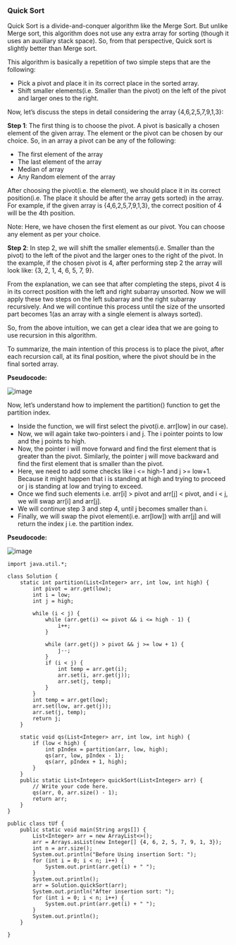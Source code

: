 ### Quick Sort

Quick Sort is a divide-and-conquer algorithm like the Merge Sort. But unlike Merge sort, this algorithm does not use any extra array for sorting (though it uses an auxiliary stack space). So, from that perspective, Quick sort is slightly better than Merge sort.

This algorithm is basically a repetition of two simple steps that are the following:

- Pick a pivot and place it in its correct place in the sorted array.
- Shift smaller elements(i.e. Smaller than the pivot) on the left of the pivot and larger ones to the right.

Now, let’s discuss the steps in detail considering the array {4,6,2,5,7,9,1,3}:

**Step 1**: The first thing is to choose the pivot. A pivot is basically a chosen element of the given array. The element or the pivot can be chosen by our choice. So, in an array a pivot can be any of the following:

- The first element of the array
- The last element of the array
- Median of array
- Any Random element of the array

After choosing the pivot(i.e. the element), we should place it in its correct position(i.e. The place it should be after the array gets sorted) in the array. For example, if the given array is {4,6,2,5,7,9,1,3}, the correct position of 4 will be the 4th position.

Note: Here, we have chosen the first element as our pivot. You can choose any element as per your choice.

**Step 2**: In step 2, we will shift the smaller elements(i.e. Smaller than the pivot) to the left of the pivot and the larger ones to the right of the pivot. In the example, if the chosen pivot is 4, after performing step 2 the array will look like: {3, 2, 1, 4, 6, 5, 7, 9}. 

From the explanation, we can see that after completing the steps, pivot 4 is in its correct position with the left and right subarray unsorted. Now we will apply these two steps on the left subarray and the right subarray recursively. And we will continue this process until the size of the unsorted part becomes 1(as an array with a single element is always sorted).

So, from the above intuition, we can get a clear idea that we are going to use recursion in this algorithm.

To summarize, the main intention of this process is to place the pivot, after each recursion call, at its final position, where the pivot should be in the final sorted array.

**Pseudocode:**

![image](https://github.com/user-attachments/assets/49d88665-3c63-4c6f-be5c-eddef699fac2)

Now, let’s understand how to implement the partition() function to get the partition index.

- Inside the function, we will first select the pivot(i.e. arr[low] in our case).
- Now, we will again take two-pointers i and j. The i pointer points to low and the j points to high.
- Now, the pointer i will move forward and find the first element that is greater than the pivot. Similarly, the pointer j will move backward and find the first element that is smaller than the pivot.
- Here, we need to add some checks like i <= high-1 and j >= low+1. Because it might happen that i is standing at high and trying to proceed or j is standing at low and trying to exceed.
- Once we find such elements i.e. arr[i] > pivot and arr[j] < pivot, and i < j, we will swap arr[i] and arr[j].
- We will continue step 3 and step 4, until j becomes smaller than i.
- Finally, we will swap the pivot element(i.e. arr[low]) with arr[j] and will return the index j i.e. the partition index.

**Pseudocode:**

![image](https://github.com/user-attachments/assets/85a65ace-f63f-4751-b22f-3eb688f52a6e)

```
import java.util.*;

class Solution {
    static int partition(List<Integer> arr, int low, int high) {
        int pivot = arr.get(low);
        int i = low;
        int j = high;

        while (i < j) {
            while (arr.get(i) <= pivot && i <= high - 1) {
                i++;
            }

            while (arr.get(j) > pivot && j >= low + 1) {
                j--;
            }
            if (i < j) {
                int temp = arr.get(i);
                arr.set(i, arr.get(j));
                arr.set(j, temp);
            }
        }
        int temp = arr.get(low);
        arr.set(low, arr.get(j));
        arr.set(j, temp);
        return j;
    }

    static void qs(List<Integer> arr, int low, int high) {
        if (low < high) {
            int pIndex = partition(arr, low, high);
            qs(arr, low, pIndex - 1);
            qs(arr, pIndex + 1, high);
        }
    }
    public static List<Integer> quickSort(List<Integer> arr) {
        // Write your code here.
        qs(arr, 0, arr.size() - 1);
        return arr;
    }
}

public class tUf {
    public static void main(String args[]) {
        List<Integer> arr = new ArrayList<>();
        arr = Arrays.asList(new Integer[] {4, 6, 2, 5, 7, 9, 1, 3});
        int n = arr.size();
        System.out.println("Before Using insertion Sort: ");
        for (int i = 0; i < n; i++) {
            System.out.print(arr.get(i) + " ");
        }
        System.out.println();
        arr = Solution.quickSort(arr);
        System.out.println("After insertion sort: ");
        for (int i = 0; i < n; i++) {
            System.out.print(arr.get(i) + " ");
        }
        System.out.println();
    }

}




```
